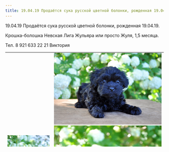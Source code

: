 ```yaml
---
title: 19.04.19 Продаётся сука русской цветной болонки, рожденная 19.04.19.
---
```


19.04.19 Продаётся сука русской цветной болонки, рожденная 19.04.19.

Крошка-болошка Невская Лига Жульяра или просто Жуля, 1,5 месяца.

Тел. 8 921 633 22 21 Виктория
<table width="300" height="300" cellspacing="10">
  <tr>
    <td><img src="/assets/photos/GQwGUhBAEhI.jpg" alt="Щенок русской цветной болонки"></td>
    <td><img src="/assets/photos/q17GvXUOlG4.jpg" alt="Щенок русской цветной болонки">
      <img src="/assets/photos/wO0lJnEUN4o.jpg" alt="Щенок русской цветной болонки"></td>
  </tr>
</table>

